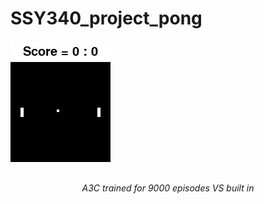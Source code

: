 # SSY340_project_pong

![A3C9000VSBuiltin](training_9000.gif)<center>*A3C trained for 9000 episodes VS built in*</center>

